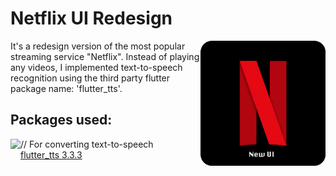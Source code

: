 # Netflix UI Redesign

<img align="right" src="assets/playstore.png" height="200"></img>
It's a redesign version of the most popular streaming service "Netflix". Instead of playing any videos, I implemented text-to-speech recognition using the third party flutter package name: 'flutter_tts'.

## Packages used:

<img align="left" src="assets/demo.gif" height="450"></img>
// For converting text-to-speech<br>
[flutter_tts 3.3.3](https://pub.dev/packages/flutter_tts)<br>
